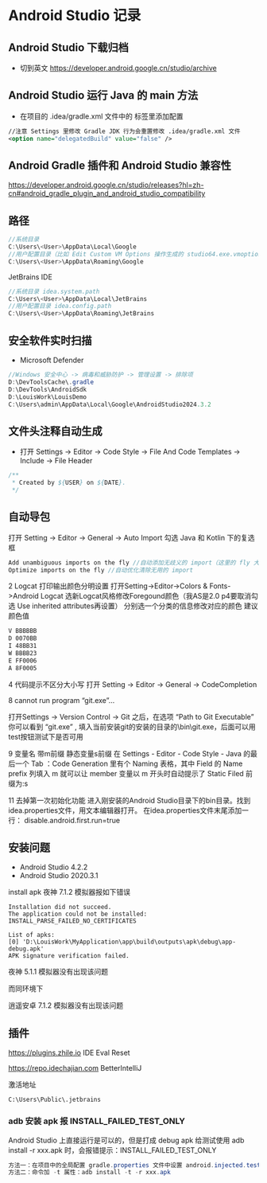 # Android Studio 记录

## Android Studio 下载归档
- 切到英文
https://developer.android.google.cn/studio/archive

## Android Studio 运行 Java 的 main 方法
- 在项目的 .idea/gradle.xml 文件中的  <GradleProjectSettings> 标签里添加配置
```xml
//注意 Settings 里修改 Gradle JDK 行为会重置修改 .idea/gradle.xml 文件
<option name="delegatedBuild" value="false" />
```

## Android Gradle 插件和 Android Studio 兼容性
https://developer.android.google.cn/studio/releases?hl=zh-cn#android_gradle_plugin_and_android_studio_compatibility


## 路径
```java
//系统目录
C:\Users\<User>\AppData\Local\Google
//用户配置目录（比如 Edit Custom VM Options 操作生成的 studio64.exe.vmoptions 文件）
C:\Users\<User>\AppData\Roaming\Google
```

JetBrains IDE 
```java
//系统目录 idea.system.path
C:\Users\<User>\AppData\Local\JetBrains
//用户配置目录 idea.config.path 
C:\Users\<User>\AppData\Roaming\JetBrains
```

## 安全软件实时扫描
- Microsoft Defender
```java
//Windows 安全中心 -> 病毒和威胁防护 -> 管理设置 -> 排除项
D:\DevToolsCache\.gradle
D:\DevTools\AndroidSdk
D:\LouisWork\LouisDemo
C:\Users\admin\AppData\Local\Google\AndroidStudio2024.3.2
```

## 文件头注释自动生成
- 打开  Settings -> Editor -> Code Style -> File And Code Templates -> Include -> File Header
```java
/**
 * Created by ${USER} on ${DATE}.
 */
```

## 自动导包 
打开 Setting -> Editor -> General -> Auto Import 
勾选 Java 和 Kotlin 下的复选框
```java
Add unambiguous imports on the fly //自动添加无歧义的 import（这里的 fly 大概的意思就是在输入时或者文件获取焦点时）
Optimize imports on the fly //自动优化清除无用的 import
```














2 Logcat 打印输出颜色分明设置 
打开Setting->Editor->Colors & Fonts->Android Logcat 
选新Logcat风格修改Foregound颜色（我AS是2.0 p4要取消勾选 Use inherited attributes再设置） 
分别选一个分类的信息修改对应的颜色 建议颜色值

```xml
V BBBBBB
D 0070BB
I 48BB31
W BBBB23
E FF0006
A 8F0005
```


4 代码提示不区分大小写 
打开 Setting -> Editor -> General -> CodeCompletion 
 


8 cannot run program “git.exe”…

打开Settings -> Version Control -> Git 之后，在选项 “Path to Git Executable” 你可以看到 “git.exe” , 填入当前安装git的安装的目录的\bin\git.exe，后面可以用test按钮测试下是否可用



9 变量名 带m前缀 静态变量s前缀
在 Settings - Editor - Code Style - Java 的最后一个 Tab ：Code Generation 里有个 Naming 表格，其中 Field 的 Name prefix 列填入 m 就可以让 member 变量以 m 开头时自动提示了
Static Filed 前缀为:s


11 去掉第一次初始化功能
进入刚安装的Android Studio目录下的bin目录。找到idea.properties文件，用文本编辑器打开。 在idea.properties文件末尾添加一行： disable.android.first.run=true


## 安装问题
- Android Studio 4.2.2 
- Android Studio 2020.3.1

 install apk 夜神 7.1.2  模拟器报如下错误

```shell
Installation did not succeed.
The application could not be installed: INSTALL_PARSE_FAILED_NO_CERTIFICATES

List of apks:
[0] 'D:\LouisWork\MyApplication\app\build\outputs\apk\debug\app-debug.apk'
APK signature verification failed.
```

夜神 5.1.1  模拟器没有出现该问题

而同环境下

逍遥安卓 7.1.2  模拟器没有出现该问题


## 插件

https://plugins.zhile.io
IDE Eval Reset

https://repo.idechajian.com
BetterIntelliJ

激活地址
```
C:\Users\Public\.jetbrains
```



### adb 安装 apk 报 INSTALL_FAILED_TEST_ONLY

Android Studio 上直接运行是可以的，但是打成 debug apk 给测试使用 adb install -r xxx.apk 时，会报错提示：INSTALL_FAILED_TEST_ONLY

```java
方法一：在项目中的全局配置 gradle.properties 文件中设置 android.injected.testOnly = false
方法二：命令加 -t 属性：adb install -t -r xxx.apk 
```



